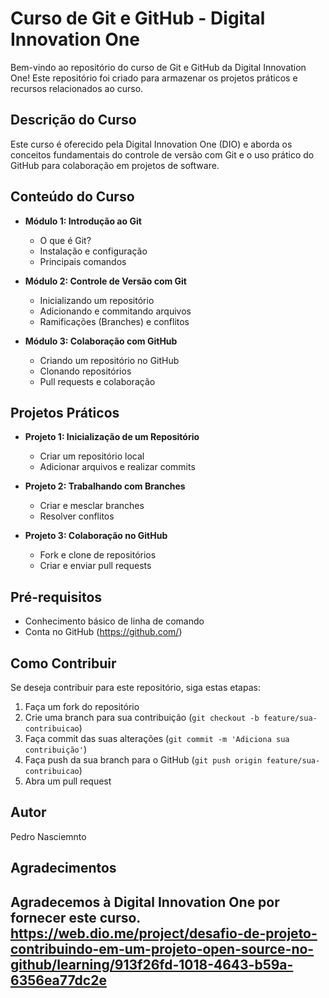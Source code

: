 # Curso de Git e GitHub - Digital Innovation One

Bem-vindo ao repositório do curso de Git e GitHub da Digital Innovation One! Este repositório foi criado para armazenar os projetos práticos e recursos relacionados ao curso.

## Descrição do Curso

Este curso é oferecido pela Digital Innovation One (DIO) e aborda os conceitos fundamentais do controle de versão com Git e o uso prático do GitHub para colaboração em projetos de software.

## Conteúdo do Curso

- **Módulo 1: Introdução ao Git**
  - O que é Git?
  - Instalação e configuração
  - Principais comandos

- **Módulo 2: Controle de Versão com Git**
  - Inicializando um repositório
  - Adicionando e commitando arquivos
  - Ramificações (Branches) e conflitos

- **Módulo 3: Colaboração com GitHub**
  - Criando um repositório no GitHub
  - Clonando repositórios
  - Pull requests e colaboração

## Projetos Práticos

- **Projeto 1: Inicialização de um Repositório**
  - Criar um repositório local
  - Adicionar arquivos e realizar commits

- **Projeto 2: Trabalhando com Branches**
  - Criar e mesclar branches
  - Resolver conflitos

- **Projeto 3: Colaboração no GitHub**
  - Fork e clone de repositórios
  - Criar e enviar pull requests

## Pré-requisitos

- Conhecimento básico de linha de comando
- Conta no GitHub (https://github.com/)

## Como Contribuir

Se deseja contribuir para este repositório, siga estas etapas:

1. Faça um fork do repositório
2. Crie uma branch para sua contribuição (`git checkout -b feature/sua-contribuicao`)
3. Faça commit das suas alterações (`git commit -m 'Adiciona sua contribuição'`)
4. Faça push da sua branch para o GitHub (`git push origin feature/sua-contribuicao`)
5. Abra um pull request

## Autor

Pedro Nasciemnto 

## Agradecimentos

Agradecemos à Digital Innovation One por fornecer este curso.
https://web.dio.me/project/desafio-de-projeto-contribuindo-em-um-projeto-open-source-no-github/learning/913f26fd-1018-4643-b59a-6356ea77dc2e
---



